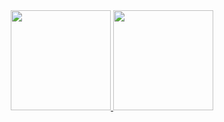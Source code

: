 <!--🌞🌙✨🧙‍♂️🌃👨‍🚀🌠<br>
(ﾉ◕ヮ◕)ﾉ*:･ﾟ✧<br>
-->
<div align="center">
  <a href="https://github.com/eduolmo">
  <img height="160em" src="https://github-readme-stats.vercel.app/api?username=eduolmo&show_icons=true&theme=tokyonight&include_all_commits=true&count_private=true"/>
  <img height="160em" src="https://github-readme-stats.vercel.app/api/top-langs/?username=eduolmo&layout=compact&langs_count=7&theme=tokyonight"/>
</div>

<!--
**eduolmo/eduolmo** is a ✨ _special_ ✨ repository because its `README.md` (this file) appears on your GitHub profile.

Here are some ideas to get you started:

- 🔭 I’m currently working on ...
- 🌱 I’m currently learning ...
- 👯 I’m looking to collaborate on ...
- 🤔 I’m looking for help with ...
- 💬 Ask me about ...
- 📫 How to reach me: ...
- 😄 Pronouns: ...
- ⚡ Fun fact: ...
-->






